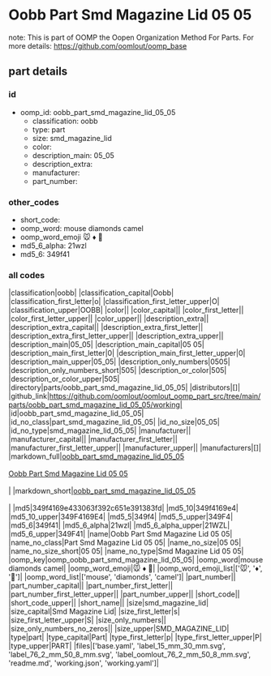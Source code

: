 # Oobb Part Smd Magazine Lid 05 05  

note: This is part of OOMP the Oopen Organization Method For Parts. For more details: https://github.com/oomlout/oomp_base

##  part details





### id
* oomp_id: oobb_part_smd_magazine_lid_05_05
  * classification: oobb
  * type: part
  * size: smd_magazine_lid
  * color: 
  * description_main: 05_05
  * description_extra: 
  * manufacturer: 
  * part_number: 

### other_codes
* short_code: 
* oomp_word: mouse diamonds camel
* oomp_word_emoji :mouse: :diamonds: :camel:
* md5_6_alpha: 21wzl
* md5_6: 349f41

### all codes 
|classification|oobb|
|classification_capital|Oobb|
|classification_first_letter|o|
|classification_first_letter_upper|O|
|classification_upper|OOBB|
|color||
|color_capital||
|color_first_letter||
|color_first_letter_upper||
|color_upper||
|description_extra||
|description_extra_capital||
|description_extra_first_letter||
|description_extra_first_letter_upper||
|description_extra_upper||
|description_main|05_05|
|description_main_capital|05 05|
|description_main_first_letter|0|
|description_main_first_letter_upper|0|
|description_main_upper|05_05|
|description_only_numbers|0505|
|description_only_numbers_short|505|
|description_or_color|505|
|description_or_color_upper|505|
|directory|parts/oobb_part_smd_magazine_lid_05_05|
|distributors|[]|
|github_link|https://github.com/oomlout/oomlout_oomp_part_src/tree/main/parts/oobb_part_smd_magazine_lid_05_05/working|
|id|oobb_part_smd_magazine_lid_05_05|
|id_no_class|part_smd_magazine_lid_05_05|
|id_no_size|05_05|
|id_no_type|smd_magazine_lid_05_05|
|manufacturer||
|manufacturer_capital||
|manufacturer_first_letter||
|manufacturer_first_letter_upper||
|manufacturer_upper||
|manufacturers|[]|
|markdown_full|[oobb_part_smd_magazine_lid_05_05](https://github.com/oomlout/oomlout_oomp_part_src/tree/main/parts/oobb_part_smd_magazine_lid_05_05/working)<br>[](https://github.com/oomlout/oomlout_oomp_part_src/tree/main/parts/oobb_part_smd_magazine_lid_05_05/working)<br>[Oobb Part Smd Magazine Lid 05 05](https://github.com/oomlout/oomlout_oomp_part_src/tree/main/parts/oobb_part_smd_magazine_lid_05_05/working)<br><br>|
|markdown_short|[oobb_part_smd_magazine_lid_05_05](https://github.com/oomlout/oomlout_oomp_part_src/tree/main/parts/oobb_part_smd_magazine_lid_05_05/working)<br><br>|
|md5|349f4169e433063f392c651e391383fd|
|md5_10|349f4169e4|
|md5_10_upper|349F4169E4|
|md5_5|349f4|
|md5_5_upper|349F4|
|md5_6|349f41|
|md5_6_alpha|21wzl|
|md5_6_alpha_upper|21WZL|
|md5_6_upper|349F41|
|name|Oobb Part Smd Magazine Lid 05 05|
|name_no_class|Part Smd Magazine Lid 05 05|
|name_no_size|05 05|
|name_no_size_short|05 05|
|name_no_type|Smd Magazine Lid 05 05|
|oomp_key|oomp_oobb_part_smd_magazine_lid_05_05|
|oomp_word|mouse diamonds camel|
|oomp_word_emoji|:mouse: :diamonds: :camel:|
|oomp_word_emoji_list|[':mouse:', ':diamonds:', ':camel:']|
|oomp_word_list|['mouse', 'diamonds', 'camel']|
|part_number||
|part_number_capital||
|part_number_first_letter||
|part_number_first_letter_upper||
|part_number_upper||
|short_code||
|short_code_upper||
|short_name||
|size|smd_magazine_lid|
|size_capital|Smd Magazine Lid|
|size_first_letter|s|
|size_first_letter_upper|S|
|size_only_numbers||
|size_only_numbers_no_zeros||
|size_upper|SMD_MAGAZINE_LID|
|type|part|
|type_capital|Part|
|type_first_letter|p|
|type_first_letter_upper|P|
|type_upper|PART|
|files|['base.yaml', 'label_15_mm_30_mm.svg', 'label_76_2_mm_50_8_mm.svg', 'label_oomlout_76_2_mm_50_8_mm.svg', 'readme.md', 'working.json', 'working.yaml']|
